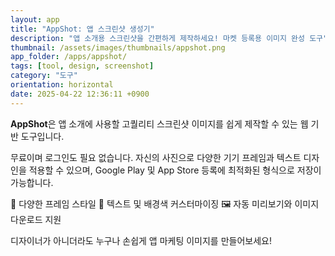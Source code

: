```yaml
---
layout: app
title: "AppShot: 앱 스크린샷 생성기"
description: "앱 소개용 스크린샷을 간편하게 제작하세요! 마켓 등록용 이미지 완성 도구"
thumbnail: /assets/images/thumbnails/appshot.png
app_folder: /apps/appshot/
tags: [tool, design, screenshot]
category: "도구"
orientation: horizontal
date: 2025-04-22 12:36:11 +0900
---
```


**AppShot**은 앱 소개에 사용할 고퀄리티 스크린샷 이미지를 쉽게 제작할 수 있는 웹 기반 도구입니다.

무료이며 로그인도 필요 없습니다.
자신의 사진으로 다양한 기기 프레임과 텍스트 디자인을 적용할 수 있으며, Google Play 및 App Store 등록에 최적화된 형식으로 저장이 가능합니다.

📱 다양한 프레임 스타일
🎨 텍스트 및 배경색 커스터마이징
🖼 자동 미리보기와 이미지 다운로드 지원

디자이너가 아니더라도 누구나 손쉽게 앱 마케팅 이미지를 만들어보세요!
